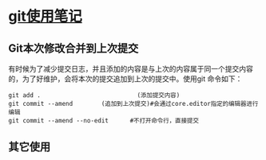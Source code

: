 # [git使用笔记](https://github.com/huaizhixu/Huaizhi-Blog/issues/5)

## Git本次修改合并到上次提交
有时候为了减少提交日志，并且添加的内容是与上次的内容属于同一个提交内容的，为了好维护，会将本次的提交追加到上次的提交中。使用git 命令如下：
```
git add .                           (添加提交内容)
git commit --amend        (追加到上次提交)#会通过core.editor指定的编辑器进行编辑
git commit --amend --no-edit      #不打开命令行，直接提交
```
## 其它使用
